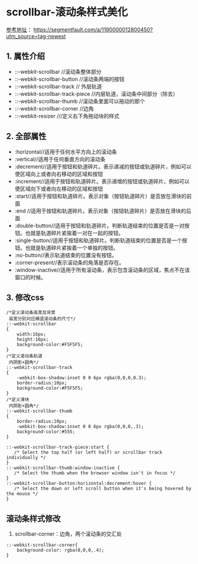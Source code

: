 # scrollbar-滚动条样式美化

[参考地址]( https://segmentfault.com/a/1190000012800450?utm_source=tag-newest)： https://segmentfault.com/a/1190000012800450?utm_source=tag-newest



## 1. 属性介绍

- ::-webkit-scrollbar    //滚动条整体部分
- ::-webkit-scrollbar-button   //滚动条两端的按钮
- ::-webkit-scrollbar-track   // 外层轨道
- ::-webkit-scrollbar-track-piece    //内层轨道，滚动条中间部分（除去）
- ::-webkit-scrollbar-thumb //滚动条里面可以拖动的那个
- ::-webkit-scrollbar-corner   //边角
- ::-webkit-resizer   ///定义右下角拖动块的样式



## 2. 全部属性
- :horizontal//适用于任何水平方向上的滚动条
- :vertical//适用于任何垂直方向的滚动条
- :decrement//适用于按钮和轨道碎片。表示递减的按钮或轨道碎片，例如可以使区域向上或者向右移动的区域和按钮
- :increment//适用于按钮和轨道碎片。表示递增的按钮或轨道碎片，例如可以使区域向下或者向左移动的区域和按钮
- :start//适用于按钮和轨道碎片。表示对象（按钮轨道碎片）是否放在滑块的前面
- :end //适用于按钮和轨道碎片。表示对象（按钮轨道碎片）是否放在滑块的后面
- :double-button//适用于按钮和轨道碎片。判断轨道结束的位置是否是一对按钮。也就是轨道碎片紧挨着一对在一起的按钮。
- :single-button//适用于按钮和轨道碎片。判断轨道结束的位置是否是一个按钮。也就是轨道碎片紧挨着一个单独的按钮。
- :no-button//表示轨道结束的位置没有按钮。
- :corner-present//表示滚动条的角落是否存在。
- :window-inactive//适用于所有滚动条，表示包含滚动条的区域，焦点不在该窗口的时候。





## 3. 修改css
```
/*定义滚动条高宽及背景
 高宽分别对应横竖滚动条的尺寸*/
::-webkit-scrollbar
{
    width:16px;
    height:16px;
    background-color:#F5F5F5;
}
/*定义滚动条轨道
 内阴影+圆角*/
::-webkit-scrollbar-track
{
    -webkit-box-shadow:inset 0 0 6px rgba(0,0,0,0.3);
    border-radius:10px;
    background-color:#F5F5F5;
}
/*定义滑块
 内阴影+圆角*/
::-webkit-scrollbar-thumb
{
    border-radius:10px;
    -webkit-box-shadow:inset 0 0 6px rgba(0,0,0,.3);
    background-color:#555;
}

::-webkit-scrollbar-track-piece:start {
   /* Select the top half (or left half) or scrollbar track individually */
}
::-webkit-scrollbar-thumb:window-inactive {
   /* Select the thumb when the browser window isn't in focus */
}
::-webkit-scrollbar-button:horizontal:decrement:hover {
   /* Select the down or left scroll button when it's being hovered by the mouse */
}
```




## 滚动条样式修改

1. scrollbar-corner：边角，两个滚动条的交汇处

```
::-webkit-scrollbar-corner{
    background-color: rgba(0,0,0,.4);
}
```
